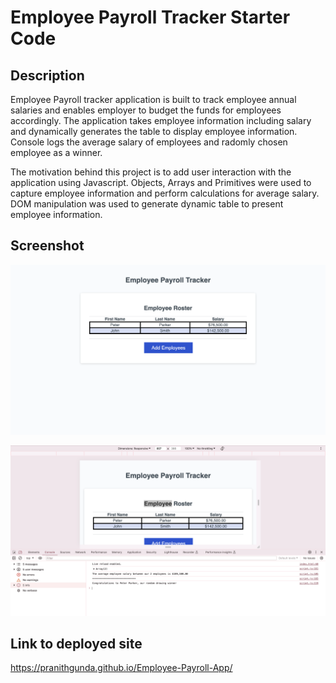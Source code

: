 # Employee Payroll Tracker Starter Code

## Description

Employee Payroll tracker application is built to track employee annual salaries and enables employer to budget the funds for employees accordingly.
The application takes employee information including salary and dynamically generates the table to display employee information. Console logs the average salary of
employees and radomly chosen employee as a winner.

The motivation behind this project is to add user interaction with the application using Javascript. Objects, Arrays and Primitives were used to capture employee information
and perform calculations for average salary. DOM manipulation was used to generate dynamic table to present employee information.

## Screenshot

![Employee-Payroll-App-1](assets/images/Emp-Tracker-1.png)

![Employee-Payroll-App-2](assets/images/Emp-Tracker-2.png)

## Link to deployed site

https://pranithgunda.github.io/Employee-Payroll-App/



